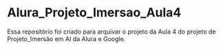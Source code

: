 # Alura_Projeto_Imersao_Aula4
Essa repositório foi criado para arquivar o projeto da Aula 4 do projeto  de Projeto_Imersão em AI da Alura e Google.
